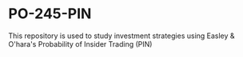 # PO-245-PIN


This repository is used to study investment strategies using Easley & O'hara's Probability of Insider Trading (PIN)
